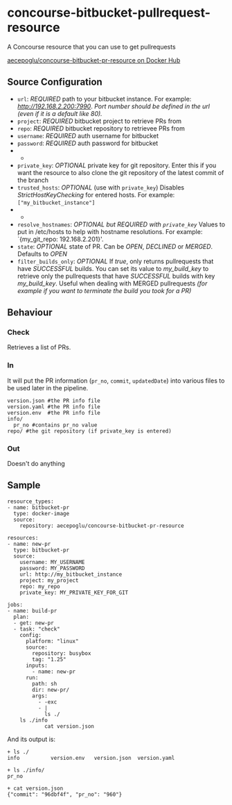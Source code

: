 concourse-bitbucket-pullrequest-resource
========================================

A Concourse resource that you can use to get pullrequests

[aecepoglu/concourse-bitbucket-pr-resource on Docker Hub](https://hub.docker.com/r/aecepoglu/concourse-bitbucket-pr-resource/)

Source Configuration
-----------------------

* `url`: *REQUIRED* path to your bitbucket instance. For example: *http://192.168.2.200:7990*. *Port number should be defined in the url (even if it is a default like 80).*
* `project`: *REQUIRED* bitbucket project to retrieve PRs from
* `repo`: *REQUIRED* bitbucket repository to retrievee PRs from
* `username`: *REQUIRED* auth username for bitbucket
* `password`: *REQUIRED* auth password for bitbucket
* -
* `private_key`: *OPTIONAL* private key for git repository. Enter this if you want the resource to also clone the git repository of the latest commit of the branch
* `trusted_hosts`: *OPTIONAL* (use with `private_key`) Disables *StrictHostKeyChecking* for entered hosts. For example: `["my_bitbucket_instance"]`
* -
* `resolve_hostnames`: *OPTIONAL but REQUIRED with `private_key`* Values to put in /etc/hosts to help with hostname resolutions. For example: `{my_git_repo: 192.168.2.201}'.
* `state`: *OPTIONAL* state of PR. Can be *OPEN*, *DECLINED* or *MERGED*. Defaults to *OPEN*
* `filter_builds_only`: *OPTIONAL* If *true*, only returns pullrequests that have *SUCCESSFUL* builds. You can set its value to *my_build_key* to retrieve only the pullrequests that have *SUCCESSFUL* builds with key *my_build_key*. Useful when dealing with MERGED pullrequests *(for example if you want to terminate the build you took for a PR)*

Behaviour
---------

### Check

Retrieves a list of PRs.

### In

It will put the PR information (`pr_no`, `commit`, `updatedDate`) into various files to be used later in the pipeline.

    version.json #the PR info file
    version.yaml #the PR info file
    version.env  #the PR info file
    info/
      pr_no #contains pr_no value
    repo/ #the git repository (if private_key is entered)

### Out

Doesn't do anything

Sample
---------

    resource_types:
    - name: bitbucket-pr
      type: docker-image
      source:
        repository: aecepoglu/concourse-bitbucket-pr-resource

    resources:
    - name: new-pr
      type: bitbucket-pr
      source:
        username: MY_USERNAME
        password: MY_PASSWORD
        url: http://my_bitbucket_instance
        project: my_project
        repo: my_repo
        private_key: MY_PRIVATE_KEY_FOR_GIT

    jobs:
    - name: build-pr
      plan:
      - get: new-pr
      - task: "check"
        config:
          platform: "linux"
          source:
            repository: busybox
            tag: "1.25"
          inputs:
            - name: new-pr
          run:
            path: sh
            dir: new-pr/
            args:
              - -exc
              - |
                ls ./
		ls ./info
                cat version.json

And its output is:

    + ls ./
    info          version.env   version.json  version.yaml
    
    + ls ./info/
    pr_no
    
    + cat version.json
    {"commit": "96dbf4f", "pr_no": "960"}
